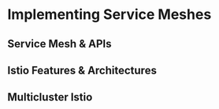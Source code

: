 # Implementing Service Meshes

## Service Mesh & APIs

## Istio Features & Architectures

## Multicluster Istio

